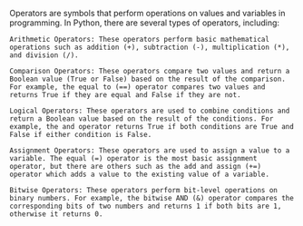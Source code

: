 Operators are symbols that perform operations on values and variables in programming. In Python, there are several types of operators, including:

    Arithmetic Operators: These operators perform basic mathematical operations such as addition (+), subtraction (-), multiplication (*), and division (/).

    Comparison Operators: These operators compare two values and return a Boolean value (True or False) based on the result of the comparison. For example, the equal to (==) operator compares two values and returns True if they are equal and False if they are not.

    Logical Operators: These operators are used to combine conditions and return a Boolean value based on the result of the conditions. For example, the and operator returns True if both conditions are True and False if either condition is False.

    Assignment Operators: These operators are used to assign a value to a variable. The equal (=) operator is the most basic assignment operator, but there are others such as the add and assign (+=) operator which adds a value to the existing value of a variable.

    Bitwise Operators: These operators perform bit-level operations on binary numbers. For example, the bitwise AND (&) operator compares the corresponding bits of two numbers and returns 1 if both bits are 1, otherwise it returns 0.